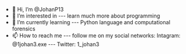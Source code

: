 - 👋 Hi, I’m @JohanP13
- 👀 I’m interested in --- learn much more about programming 
- 🌱 I’m currently learning --- Python language and computational forensics 
- 📫 How to reach me --- follow me on my social networks:  Intagram: @1johan3.exe --- 
                                                            Twitter: 1_johan3

<!---
JohanP13/JohanP13 is a ✨ special ✨ repository because its `README.md` (this file) appears on your GitHub profile.
You can click the Preview link to take a look at your changes.
--->
